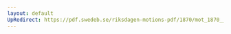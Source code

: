 ```yaml
---
layout: default
UpRedirect: https://pdf.swedeb.se/riksdagen-motions-pdf/1870/mot_1870__ak__00134/mot_1870__ak__00134_002.pdf
---
```

